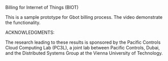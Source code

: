 Billing for Internet of Things (BIOT)

This is a sample prototype for Gbot billing process. The video demonstrate the functionality.

ACKNOWLEDGMENTS:

The research leading to these results is sponsored by the Pacific Controls Cloud Computing Lab (PC3L), a joint lab between Pacific Controls, Dubai, and the Distributed Systems Group at the Vienna University of Technology.